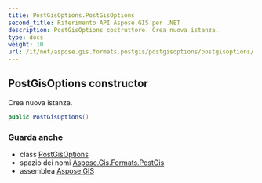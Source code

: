 ```yaml
---
title: PostGisOptions.PostGisOptions
second_title: Riferimento API Aspose.GIS per .NET
description: PostGisOptions costruttore. Crea nuova istanza.
type: docs
weight: 10
url: /it/net/aspose.gis.formats.postgis/postgisoptions/postgisoptions/
---
```

## PostGisOptions constructor

Crea nuova istanza.

```csharp
public PostGisOptions()
```

### Guarda anche

* class [PostGisOptions](../)
* spazio dei nomi [Aspose.Gis.Formats.PostGis](../../postgisoptions/)
* assemblea [Aspose.GIS](../../../)


